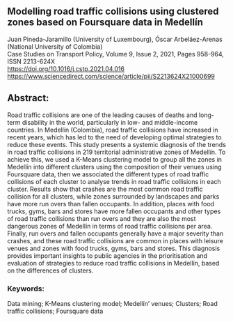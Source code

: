 ## Modelling road traffic collisions using clustered zones based on Foursquare data in Medellín
Juan Pineda-Jaramillo  (University of Luxembourg), Óscar Arbeláez-Arenas (National University of Colombia) \
Case Studies on Transport Policy, Volume 9, Issue 2, 2021, Pages 958-964, ISSN 2213-624X \
https://doi.org/10.1016/j.cstp.2021.04.016 \
https://www.sciencedirect.com/science/article/pii/S2213624X21000699

## Abstract: 
Road traffic collisions are one of the leading causes of deaths and long-term disability in the world, particularly in low- and middle-income countries. In Medellín (Colombia), road traffic collisions have increased in recent years, which has led to the need of developing optimal strategies to reduce these events.
This study presents a systemic diagnosis of the trends in road traffic collisions in 219 territorial administrative zones of Medellín. To achieve this, we used a K-Means clustering model to group all the zones in Medellín into different clusters using the composition of their venues using Foursquare data, then we associated the different types of road traffic collisions of each cluster to analyse trends in road traffic collisions in each cluster.
Results show that crashes are the most common road traffic collision for all clusters, while zones surrounded by landscapes and parks have more run overs than fallen occupants. In addition, places with food trucks, gyms, bars and stores have more fallen occupants and other types of road traffic collisions than run overs and they are also the most dangerous zones of Medellín in terms of road traffic collisions per area. Finally, run overs and fallen occupants generally have a major severity than crashes, and these road traffic collisions are common in places with leisure venues and zones with food trucks, gyms, bars and stores.
This diagnosis provides important insights to public agencies in the prioritisation and evaluation of strategies to reduce road traffic collisions in Medellín, based on the differences of clusters.

### Keywords: 
Data mining; K-Means clustering model; Medellín’ venues; Clusters; Road traffic collisions; Foursquare data

